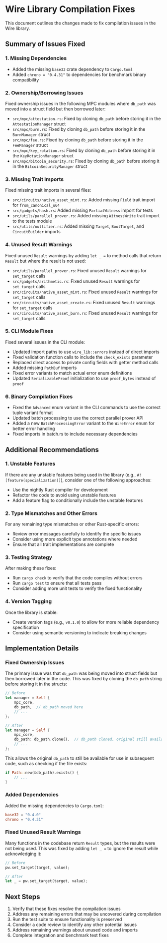 # Wire Library Compilation Fixes

This document outlines the changes made to fix compilation issues in the Wire library.

## Summary of Issues Fixed

### 1. Missing Dependencies

- Added the missing `base32` crate dependency to `Cargo.toml`
- Added `chrono = "0.4.31"` to dependencies for benchmark binary compatibility

### 2. Ownership/Borrowing Issues

Fixed ownership issues in the following MPC modules where `db_path` was moved into a struct field but then borrowed later:

- `src/mpc/attestation.rs`: Fixed by cloning `db_path` before storing it in the `AttestationManager` struct
- `src/mpc/burn.rs`: Fixed by cloning `db_path` before storing it in the `BurnManager` struct
- `src/mpc/fee.rs`: Fixed by cloning `db_path` before storing it in the `FeeManager` struct
- `src/mpc/key_rotation.rs`: Fixed by cloning `db_path` before storing it in the `KeyRotationManager` struct
- `src/mpc/bitcoin_security.rs`: Fixed by cloning `db_path` before storing it in the `BitcoinSecurityManager` struct

### 3. Missing Trait Imports

Fixed missing trait imports in several files:

- `src/circuits/native_asset_mint.rs`: Added missing `Field` trait import for `from_canonical_u64`
- `src/gadgets/hash.rs`: Added missing `PartialWitness` import for tests
- `src/utils/parallel_prover.rs`: Added missing `WitnessWrite` trait import to the tests module
- `src/utils/nullifier.rs`: Added missing `Target`, `BoolTarget`, and `CircuitBuilder` imports

### 4. Unused Result Warnings

Fixed unused `Result` warnings by adding `let _ =` to method calls that return `Result` but where the result is not used:

- `src/utils/parallel_prover.rs`: Fixed unused `Result` warnings for `set_target` calls
- `src/gadgets/arithmetic.rs`: Fixed unused `Result` warnings for `set_target` calls
- `src/circuits/native_asset_mint.rs`: Fixed unused `Result` warnings for `set_target` calls
- `src/circuits/native_asset_create.rs`: Fixed unused `Result` warnings for `set_target` calls
- `src/circuits/native_asset_burn.rs`: Fixed unused `Result` warnings for `set_target` calls

### 5. CLI Module Fixes

Fixed several issues in the CLI module:

- Updated import paths to use `wire_lib::errors` instead of direct imports
- Fixed validation function calls to include the `check_exists` parameter
- Replaced direct access to private config fields with getter method calls
- Added missing `PathBuf` imports
- Fixed error variants to match actual error enum definitions
- Updated `SerializableProof` initialization to use `proof_bytes` instead of `proof`

### 6. Binary Compilation Fixes

- Fixed the `Advanced` enum variant in the CLI commands to use the correct tuple variant format
- Updated batch processing to use the correct parallel prover API
- Added a new `BatchProcessingError` variant to the `WireError` enum for better error handling
- Fixed imports in batch.rs to include necessary dependencies

## Additional Recommendations

### 1. Unstable Features

If there are any unstable features being used in the library (e.g., `#![feature(specialization)]`), consider one of the following approaches:

- Use the nightly Rust compiler for development
- Refactor the code to avoid using unstable features
- Add a feature flag to conditionally include the unstable features

### 2. Type Mismatches and Other Errors

For any remaining type mismatches or other Rust-specific errors:

- Review error messages carefully to identify the specific issues
- Consider using more explicit type annotations where needed
- Ensure that all trait implementations are complete

### 3. Testing Strategy

After making these fixes:

- Run `cargo check` to verify that the code compiles without errors
- Run `cargo test` to ensure that all tests pass
- Consider adding more unit tests to verify the fixed functionality

### 4. Version Tagging

Once the library is stable:

- Create version tags (e.g., `v0.1.0`) to allow for more reliable dependency specification
- Consider using semantic versioning to indicate breaking changes

## Implementation Details

### Fixed Ownership Issues

The primary issue was that `db_path` was being moved into struct fields but then borrowed later in the code. This was fixed by cloning the `db_path` string before storing it in the structs:

```rust
// Before
let manager = Self {
    mpc_core,
    db_path,  // db_path moved here
    // ...
};

// After
let manager = Self {
    mpc_core,
    db_path: db_path.clone(),  // db_path cloned, original still available
    // ...
};
```

This allows the original `db_path` to still be available for use in subsequent code, such as checking if the file exists:

```rust
if Path::new(&db_path).exists() {
    // ...
}
```

### Added Dependencies

Added the missing dependencies to `Cargo.toml`:

```toml
base32 = "0.4.0"
chrono = "0.4.31"
```

### Fixed Unused Result Warnings

Many functions in the codebase return `Result` types, but the results were not being used. This was fixed by adding `let _ =` to ignore the result while acknowledging it:

```rust
// Before
pw.set_target(target, value);

// After
let _ = pw.set_target(target, value);
```

## Next Steps

1. Verify that these fixes resolve the compilation issues
2. Address any remaining errors that may be uncovered during compilation
3. Run the test suite to ensure functionality is preserved
4. Consider a code review to identify any other potential issues
5. Address remaining warnings about unused code and imports
6. Complete integration and benchmark test fixes
